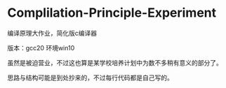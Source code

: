 # Complilation-Principle-Experiment

编译原理大作业，简化版c编译器

版本：gcc20 环境win10

虽然是被迫营业，不过这也算是某学校培养计划中为数不多稍有意义的部分了。

思路与结构可能是到处抄来的，不过每行代码都是自己写的。
